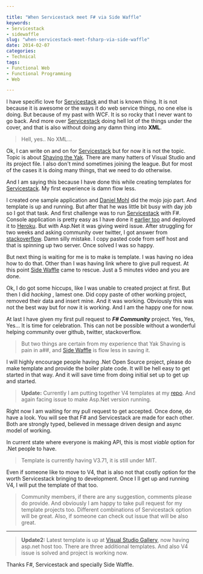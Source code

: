 ```yaml
---

title: "When Servicestack meet F# via Side Waffle"
keywords:
- Servicestack
- sidewaffle
slug: "when-servicestack-meet-fsharp-via-side-waffle"
date: 2014-02-07
categories:
- Technical
tags:
- Functional Web
- Functional Programming
- Web

---
```


I have specific love for [Servicestack](http://servicestack.net/) and that is known thing. It is not because it is awesome or the ways it do web service things, no one else is doing. But because of my past with WCF. It is so rocky that I never want to go back.  And more over [Servicestack](http://servicestack.net/) doing hell lot of the things under the cover, and that is also without doing any damn thing into **XML**. 

> Hell, yes.. No XML... 

Ok, I can write on and on for [Servicestack](http://servicestack.net/) but for now it is not the topic. Topic is about [Shaving the Yak](http://www.hanselman.com/blog/YakShavingDefinedIllGetThatDoneAsSoonAsIShaveThisYak.aspx). There are many hatters of Visual Studio and its project file. I also don't mind sometimes joining the league. But for most of the cases it is doing many things, that we need to do otherwise.
 
And I am saying this because I have done this while creating templates for  [Servicestack](http://servicestack.net/). My first experience is damn flow less.

I created one sample application and [Daniel Mohl](http://blog.danielmohl.com/) did the mojo jojo part. And template is up and running. But after that he was little bit busy with day job so I got that task. And first challenge was to run [Servicestack](http://servicestack.net/) with F#. Console application is pretty easy as I have done it [earlier too](https://github.com/kunjee17/ServiceStackHeroku) and deployed it to [Heroku](http://servicestackheroku.herokuapp.com/). But with Asp.Net it was giving weird issue. After struggling for two weeks and asking community over twitter, I got answer from [stackoverflow](http://stackoverflow.com/questions/21213363/servicestack-razor-page-is-getting-added-to-content). Damn silly mistake. I copy pasted code from self host and that is spinning up two server. Once solved I was so happy. 

But next thing is waiting for me is to make is template. I was having no idea how to do that. Other than I was having link where to give pull request. At this point [Side Waffle](http://sidewaffle.com/) came to rescue. Just a 5 minutes video and you are done. 

Ok, I do got some hiccups, like I was unable to created project at first. But then I did *hacking* , lamest one. Did copy paste of other working project, removed their data and insert mine. And it was working.  Obviously this was not the best way but for now it is working. And I am the happy one for now. 

At last I have given my first pull request to ***F# Community*** project. Yes, Yes, Yes... It is time for celebration. This can not be possible without a wonderful helping community over github, twitter, stackoverflow. 

> But two things are certain from my experience that Yak Shaving is pain in a##, and [Side Waffle](http://sidewaffle.com/) is flow less in saving it. 

I will highly encourage people having .Net Open Source project, please do make template and provide the boiler plate code. It will be hell easy to get started in that way. And it will save time from doing initial set up to get up and started. 

> **Update:**  Currently I am putting together V4 templates at my [repo](https://github.com/kunjee17/ServiceStackFSharp).  And again facing issue to make Asp.Net version running. 

Right now I am waiting for my pull request to get accepted. Once done, do have a look. You will see that F# and Servicestack are made for each other. Both are strongly typed, believed in message driven design and async model of working. 

In current state where everyone is making API, this is most *viable* option for .Net people to have. 

> Template is currently having V3.71, it is still under MIT. 

Even if someone like to move to V4, that is also not that costly option for the worth Servicestack bringing to development. Once I ll get up and running V4, I will put the template of that too. 

> Community members, if there are any suggestion, comments please do provide. And obviously I am happy to take pull request for my template projects too. Different combinations of Servicestack option will be great. Also, if someone can check out issue that will be also great.

---
> **Update2:**  Latest template is up at [Visual Studio Gallery](http://visualstudiogallery.msdn.microsoft.com/278caff1-917a-4ac1-a552-e5a2ce0f6e1f), now having asp.net host too. There are three additional templates. And also V4 issue is solved and project is working now.

Thanks F#, Servicestack and specially Side Waffle. 